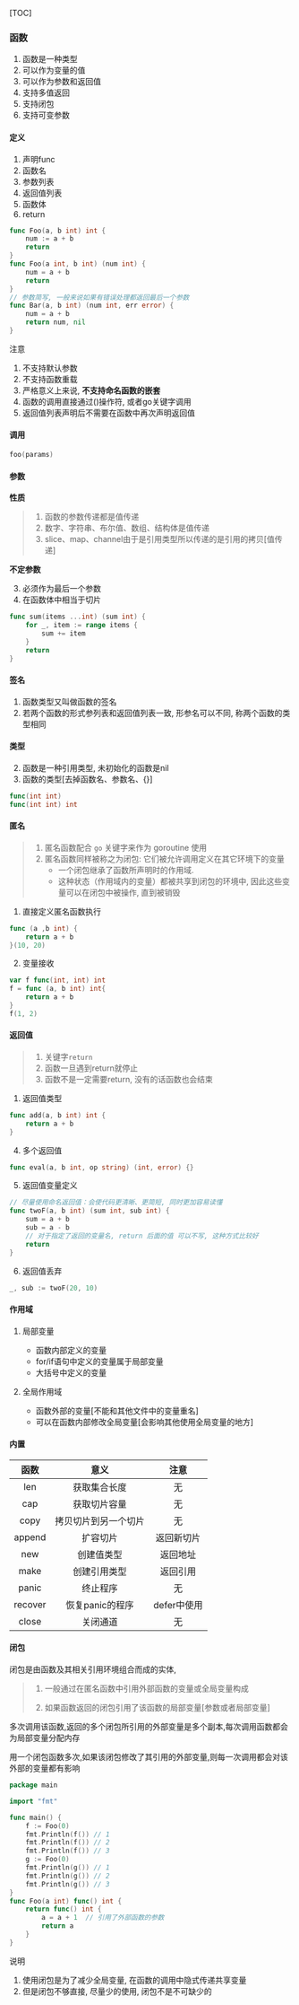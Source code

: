 [TOC]

### 函数

1. 函数是一种类型
2. 可以作为变量的值
3. 可以作为参数和返回值
4. 支持多值返回
5. 支持闭包
6. 支持可变参数

#### 定义

1. 声明func
2. 函数名
3. 参数列表
4. 返回值列表
5. 函数体
6. return

~~~go
func Foo(a, b int) int {
    num := a + b
    return
}
func Foo(a int, b int) (num int) {
    num = a + b
    return
}
// 参数简写, 一般来说如果有错误处理都返回最后一个参数
func Bar(a, b int) (num int, err error) {
    num = a + b
    return num, nil
}
~~~

注意

1. 不支持默认参数
2. 不支持函数重载
3. 严格意义上来说, **不支持命名函数的嵌套**
4. 函数的调用直接通过()操作符, 或者go关键字调用
5. 返回值列表声明后不需要在函数中再次声明返回值

#### 调用

~~~go
foo(params)
~~~

#### 参数

**性质**

>   1. 函数的参数传递都是值传递
>   2. 数字、字符串、布尔值、数组、结构体是值传递
>   3. slice、map、channel由于是引用类型所以传递的是引用的拷贝[值传递]

**不定参数**

3. 必须作为最后一个参数
2. 在函数体中相当于切片

~~~go
func sum(items ...int) (sum int) {
    for _, item := range items {
        sum += item
    }
    return
}
~~~

#### 签名

1. 函数类型又叫做函数的签名
2. 若两个函数的形式参列表和返回值列表一致, 形参名可以不同, 称两个函数的类型相同

#### 类型

2.  函数是一种引用类型, 未初始化的函数是nil
3.  函数的类型[去掉函数名、参数名、{}]

 ~~~go
func(int int)
func(int int) int
 ~~~

#### 匿名

>   1.  匿名函数配合 `go` 关键字来作为 goroutine 使用
>   2.  匿名函数同样被称之为闭包: 它们被允许调用定义在其它环境下的变量
>       *   一个闭包继承了函数所声明时的作用域.  
>       *   这种状态（作用域内的变量）都被共享到闭包的环境中, 因此这些变量可以在闭包中被操作, 直到被销毁

1.  直接定义匿名函数执行

~~~go
func (a ,b int) {
    return a + b
}(10, 20)
~~~

2.  变量接收

~~~go
var f func(int, int) int
f = func (a, b int) int{
    return a + b
}
f(1, 2)
~~~

#### 返回值

>   1.  关键字`return`
>   2.  函数一旦遇到return就停止
>   3.  函数不是一定需要return, 没有的话函数也会结束

1.  返回值类型

~~~go
func add(a, b int) int {
    return a + b
}
~~~

4.  多个返回值

~~~go
func eval(a, b int, op string) (int, error) {}
~~~

5.  返回值变量定义

~~~go
// 尽量使用命名返回值：会使代码更清晰、更简短, 同时更加容易读懂
func twoF(a, b int) (sum int, sub int) {
    sum = a + b
    sub = a - b
   	// 对于指定了返回的变量名, return 后面的值 可以不写, 这种方式比较好
    return  
}
~~~

6.  返回值丢弃

~~~go
_, sub := twoF(20, 10) 
~~~

#### 作用域

1.  局部变量
    *   函数内部定义的变量
    *   for/if语句中定义的变量属于局部变量
    *   大括号中定义的变量

2.  全局作用域
    *   函数外部的变量[不能和其他文件中的变量重名]
    *   可以在函数内部修改全局变量[会影响其他使用全局变量的地方]

#### 内置

|  函数   |         意义         |    注意     |
| :-----: | :------------------: | :---------: |
|   len   |     获取集合长度     |     无      |
|   cap   |     获取切片容量     |     无      |
|  copy   | 拷贝切片到另一个切片 |     无      |
| append  |       扩容切片       | 返回新切片  |
|   new   |      创建值类型      |  返回地址   |
|  make   |     创建引用类型     |  返回引用   |
|  panic  |       终止程序       |     无      |
| recover |   恢复panic的程序    | defer中使用 |
|  close  |       关闭通道       |     无      |

#### 闭包

闭包是由函数及其相关引用环境组合而成的实体,

>   1.  一般通过在匿名函数中引用外部函数的变量或全局变量构成
>
>   2.  如果函数返回的闭包引用了该函数的局部变量[参数或者局部变量]

多次调用该函数,返回的多个闭包所引用的外部变量是多个副本,每次调用函数都会为局部变量分配内存

用一个闭包函数多次,如果该闭包修改了其引用的外部变量,则每一次调用都会对该外部的变量都有影响

~~~go
package main

import "fmt"

func main() {
	f := Foo(0)
	fmt.Println(f()) // 1
	fmt.Println(f()) // 2
	fmt.Println(f()) // 3
	g := Foo(0)
	fmt.Println(g()) // 1
	fmt.Println(g()) // 2
	fmt.Println(g()) // 3
}
func Foo(a int) func() int {
	return func() int {
		a = a + 1  // 引用了外部函数的参数 
		return a
	}
}
~~~

说明

1. 使用闭包是为了减少全局变量, 在函数的调用中隐式传递共享变量
2. 但是闭包不够直接, 尽量少的使用, 闭包不是不可缺少的
